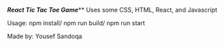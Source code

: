 *******React Tic Tac Toe Game*********
Uses some CSS, HTML, React, and Javascript

Usage:
npm install/
npm run build/
npm run start


Made by: Yousef Sandoqa
